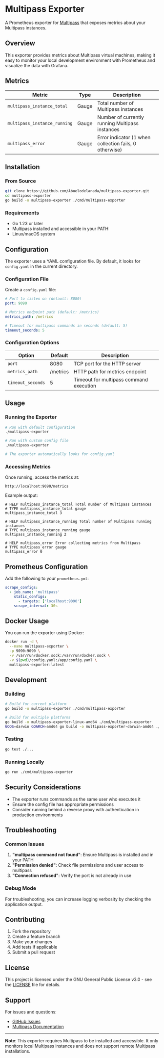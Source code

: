 # Multipass Exporter

A Prometheus exporter for [Multipass](https://multipass.run/) that exposes metrics about your Multipass instances.

## Overview

This exporter provides metrics about Multipass virtual machines, making it easy to monitor your local development environment with Prometheus and visualize the data with Grafana.

## Metrics

| Metric | Type | Description |
|--------|------|-------------|
| `multipass_instance_total` | Gauge | Total number of Multipass instances |
| `multipass_instance_running` | Gauge | Number of currently running Multipass instances |
| `multipass_error` | Gauge | Error indicator (1 when collection fails, 0 otherwise) |

## Installation

### From Source

```bash
git clone https://github.com/Abuelodelanada/multipass-exporter.git
cd multipass-exporter
go build -o multipass-exporter ./cmd/multipass-exporter
```

### Requirements

- Go 1.23 or later
- Multipass installed and accessible in your PATH
- Linux/macOS system

## Configuration

The exporter uses a YAML configuration file. By default, it looks for `config.yaml` in the current directory.

### Configuration File

Create a `config.yaml` file:

```yaml
# Port to listen on (default: 8080)
port: 9090

# Metrics endpoint path (default: /metrics)
metrics_path: /metrics

# Timeout for multipass commands in seconds (default: 5)
timeout_seconds: 5
```

### Configuration Options

| Option | Default | Description |
|--------|---------|-------------|
| `port` | 8080 | TCP port for the HTTP server |
| `metrics_path` | /metrics | HTTP path for metrics endpoint |
| `timeout_seconds` | 5 | Timeout for multipass command execution |

## Usage

### Running the Exporter

```bash
# Run with default configuration
./multipass-exporter

# Run with custom config file
./multipass-exporter

# The exporter automatically looks for config.yaml
```

### Accessing Metrics

Once running, access the metrics at:

```
http://localhost:9090/metrics
```

Example output:

```
# HELP multipass_instance_total Total number of Multipass instances
# TYPE multipass_instance_total gauge
multipass_instance_total 3

# HELP multipass_instance_running Total number of Multipass running instances
# TYPE multipass_instance_running gauge
multipass_instance_running 2

# HELP multipass_error Error collecting metrics from Multipass
# TYPE multipass_error gauge
multipass_error 0
```

## Prometheus Configuration

Add the following to your `prometheus.yml`:

```yaml
scrape_configs:
  - job_name: 'multipass'
    static_configs:
      - targets: ['localhost:9090']
    scrape_interval: 30s
```

## Docker Usage

You can run the exporter using Docker:

```bash
docker run -d \
  --name multipass-exporter \
  -p 9090:9090 \
  -v /var/run/docker.sock:/var/run/docker.sock \
  -v $(pwd)/config.yaml:/app/config.yaml \
  multipass-exporter:latest
```

## Development

### Building

```bash
# Build for current platform
go build -o multipass-exporter ./cmd/multipass-exporter

# Build for multiple platforms
go build -o multipass-exporter-linux-amd64 ./cmd/multipass-exporter
GOOS=darwin GOARCH=amd64 go build -o multipass-exporter-darwin-amd64 ./cmd/multipass-exporter
```

### Testing

```bash
go test ./...
```

### Running Locally

```bash
go run ./cmd/multipass-exporter
```

## Security Considerations

- The exporter runs commands as the same user who executes it
- Ensure the config file has appropriate permissions
- Consider running behind a reverse proxy with authentication in production environments

## Troubleshooting

### Common Issues

1. **"multipass command not found"**: Ensure Multipass is installed and in your PATH
2. **"Permission denied"**: Check file permissions and user access to multipass
3. **"Connection refused"**: Verify the port is not already in use

### Debug Mode

For troubleshooting, you can increase logging verbosity by checking the application output.

## Contributing

1. Fork the repository
2. Create a feature branch
3. Make your changes
4. Add tests if applicable
5. Submit a pull request

## License

This project is licensed under the GNU General Public License v3.0 - see the [LICENSE](LICENSE) file for details.

## Support

For issues and questions:
- [GitHub Issues](https://github.com/Abuelodelanada/multipass-exporter/issues)
- [Multipass Documentation](https://multipass.run/docs)

---

**Note**: This exporter requires Multipass to be installed and accessible. It only monitors local Multipass instances and does not support remote Multipass installations.